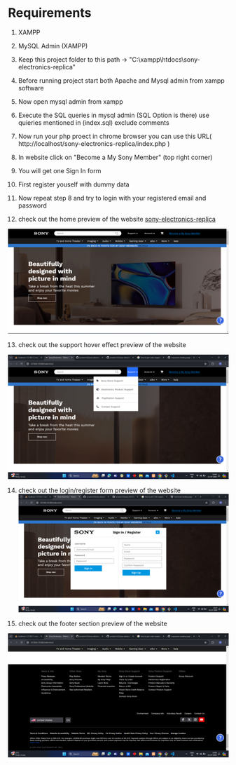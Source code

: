 # Requirements 

1. XAMPP

2. MySQL Admin (XAMPP)

3. Keep this project folder to this path -> "C:\xampp\htdocs\sony-electronics-replica"

4. Before running project start both Apache and Mysql admin from xampp software

5. Now open mysql admin from xampp

6. Execute the SQL queries in mysql admin (SQL Option is there) use quieries mentioned in (index.sql) exclude comments

7. Now run your php proect in chrome browser you can use this URL( http://localhost/sony-electronics-replica/index.php )

8. In website click on "Become a My Sony Member" (top right corner)

9. You will get one Sign In form 

10. First register youself with dummy data

11. Now repeat step 8 and try to login with your registered email and password

12. check out the home preview of the website [sony-electronics-replica](http://localhost/sony-electronics-replica(withbackend)/index.php)

![](/assets/images/websitepreview/homepreview.png)

13.  check out the support hover effect preview of the website 

![](/assets/images/websitepreview/supporthover.png)

14.  check out the login/register form preview of the website 
![](/assets/images/websitepreview/loginform.png)

15.  check out the footer section preview of the website

![](/assets/images/websitepreview/footer.png)
